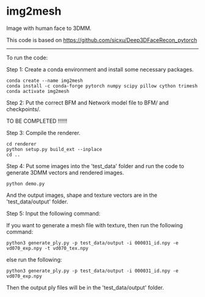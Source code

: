 # img2mesh
Image with human face to 3DMM. 

This code is based on https://github.com/sicxu/Deep3DFaceRecon_pytorch

------------------------------------------------------------------------
To run the code:

Step 1: Create a conda environment and install some necessary packages.
```console
conda create --name img2mesh
conda install -c conda-forge pytorch numpy scipy pillow cython trimesh
conda activate img2mesh
```

Step 2: Put the correct BFM and Network model file to BFM/ and checkpoints/.

TO BE COMPLETED !!!!!!

Step 3: Compile the renderer.

```console
cd renderer
python setup.py build_ext --inplace
cd ..
```

Step 4: Put some images into the 'test_data' folder and run the code to generate 3DMM vectors and rendered images.
```console
python demo.py
```
And the output images, shape and texture vectors are in the 'test_data/output' folder.

Step 5: Input the following command:

If you want to generate a mesh file with texture, then run the following command:
```console
python3 generate_ply.py -p test_data/output -i 000031_id.npy -e vd070_exp.npy -t vd070_tex.npy
```
else run the following:
```console
python3 generate_ply.py -p test_data/output -i 000031_id.npy -e vd070_exp.npy
```

Then the output ply files will be in the 'test_data/output' folder.
